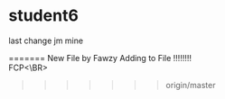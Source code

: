 # student6
last change jm
mine

=======
New File by Fawzy
Adding to File !!!!!!!!
<BR>FCP<\BR>
>>>>>>> origin/master

